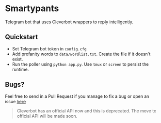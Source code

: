 # Smartypants
Telegram bot that uses Cleverbot wrappers to reply intelligently. 


## Quickstart 
* Set Telegram bot token in `config.cfg`
* Add profanity words to `data/wordlist.txt`. Create the file if it doesn't exist.
* Run the poller using `python app.py`. Use `tmux` or `screen` to persist the runtime.


## Bugs?

Feel free to send in a Pull Request if you manage to fix a bug or open an issue [here](https://github.com/sachinkamath/smartypants/issues/new)



> Cleverbot has an official API now and this is deprecated. The move to official API will be made soon.
